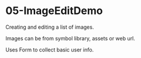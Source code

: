 # 05-ImageEditDemo

Creating and editing a list of images.

Images can be from symbol library, assets or web url.

Uses Form to collect basic user info.

